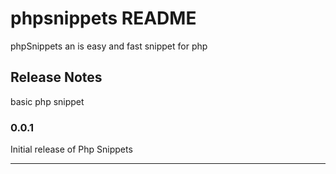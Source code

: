 # phpsnippets README

phpSnippets an is easy and fast snippet for php

## Release Notes

basic php snippet

### 0.0.1

Initial release of Php Snippets

---
